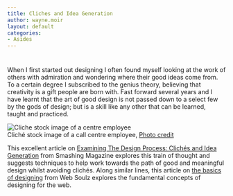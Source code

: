 ```yaml
---
title: Cliches and Idea Generation
author: wayne.moir
layout: default
categories:
- Asides
---
```

# 

When I first started out designing I often found myself looking at the work of others with admiration and wondering where their good ideas come from. To a certain degree I subscribed to the genius theory, believing that creativity is a gift people are born with. Fast forward several years and I have learnt that the art of good design is not passed down to a select few by the gods of design; but is a skill like any other that can be learned, taught and practiced.

![Cliche stock image of a centre employee][1]  
Cliché stock image of a call centre employee, [Photo credit][2]

 [1]: http://www.waynemoir.com/wp-content/uploads/2011/03/call-centre-woman.jpg "Cliché stock image of a centre employee"
 [2]: http://www.flickr.com/photos/stickergiant/5226802153/

This excellent article on [Examining The Design Process: Clichés and Idea Generation][3] from Smashing Magazine explores this train of thought and suggests techniques to help work towards the path of good and meaningful design whilst avoiding clichés. Along similar lines, this article on [the basics of designing][4] from Web Soulz explores the fundamental concepts of designing for the web.

 [3]: http://www.smashingmagazine.com/2011/02/21/clich-s-and-idea-generation-how-to-turn-clich-in-a-successful-visual-solution/
 [4]: http://websoulz.com/eat-breath-and-live-design-learn-the-basics-of-designing/